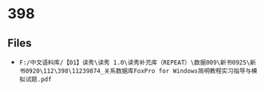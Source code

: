# 398

## Files

- `F:/中文语料库/【01】读秀\读秀 1.0\读秀补充库（REPEAT）\数据009\新书0925\新书0920\112\398\11239874_关系数据库FoxPro for Windows简明教程实习指导与模拟试题.pdf`
